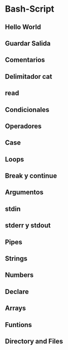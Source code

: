 # Bash-Script

## Hello World

## Guardar Salida

## Comentarios

## Delimitador cat

## read

## Condicionales

## Operadores

## Case

## Loops

## Break y continue

## Argumentos

## stdin

## stderr y stdout

## Pipes

## Strings

## Numbers

## Declare

## Arrays

## Funtions

## Directory and Files